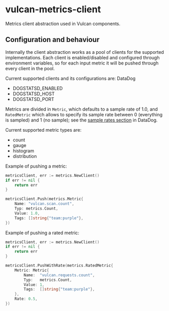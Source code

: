 # vulcan-metrics-client

Metrics client abstraction used in Vulcan components.

## Configuration and behaviour

Internally the client abstraction works as a pool of clients for the supported implementations. Each client is enabled/disabled and configured through environment variables, so for each input metric it will be pushed through every client in the pool.

Current supported clients and its configurations are:
DataDog

- DOGSTATSD_ENABLED
- DOGSTATSD_HOST
- DOGSTATSD_PORT

Metrics are divided in `Metric`, which defaults to a sample rate of 1.0, and `RatedMetric` which allows to specify its sample rate between 0 (everything is sampled) and 1 (no sample); see the [sample rates section](https://docs.datadoghq.com/developers/metrics/dogstatsd_metrics_submission/?tab=go#sample-rates) in DataDog.

Current supported metric types are:

- count
- gauge
- histogram
- distribution

Example of pushing a metric:

```go
metricsClient, err := metrics.NewClient()
if err != nil {
    return err
}

metricsClient.Push(metrics.Metric{
    Name: "vulcan.scan.count",
    Typ: metrics.Count,
    Value: 1.0,
    Tags: []string{"team:purple"},
})
```

Example of pushing a rated metric:

```go
metricsClient, err := metrics.NewClient()
if err != nil {
    return err
}

metricsClient.PushWithRate(metrics.RatedMetric{
    Metric: Metric{
        Name:  "vulcan.requests.count",
        Typ:   metrics.Count,
        Value: 1,
        Tags:  []string{"team:purple"},
    },
    Rate: 0.5,
})
```
